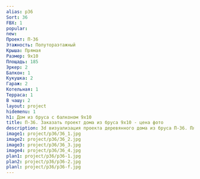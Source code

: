 ```yaml
---
alias: p36
Sort: 36
FBX: 1
popular: 
new: 
Проект: П-36
Этажность: Полутораэтажный
Крыша: Прямая
Размер: 9х10
Площадь: 185
Эркер: 2
Балкон: 1
Кукушка: 2
Гараж: 2
Котельная: 1
Терраса: 1
В чашу: 2
layout: project
hidemenu: 1
h1: Дом из бруса с балконом 9х10
title: П-36. Заказать проект дома из бруса 9х10 - цена фото
description: 3d визуализация проекта деревянного дома из бруса П-36. Площадь 185 м2, размер 9х10. Вы можете внести любые изменения в проект.
image1: project/p36/36_1.jpg
image2: project/p36/36_2.jpg
image3: project/p36/36_3.jpg
image4: project/p36/36_4.jpg
plan1: project/p36/p36-1.jpg
plan2: project/p36/p36-2.jpg
planl: project/p36/p36-f.jpg
---
```

